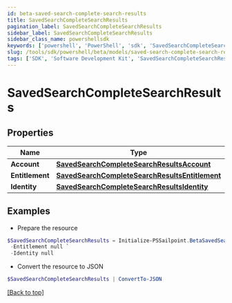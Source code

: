 ```yaml
---
id: beta-saved-search-complete-search-results
title: SavedSearchCompleteSearchResults
pagination_label: SavedSearchCompleteSearchResults
sidebar_label: SavedSearchCompleteSearchResults
sidebar_class_name: powershellsdk
keywords: ['powershell', 'PowerShell', 'sdk', 'SavedSearchCompleteSearchResults', 'BetaSavedSearchCompleteSearchResults'] 
slug: /tools/sdk/powershell/beta/models/saved-search-complete-search-results
tags: ['SDK', 'Software Development Kit', 'SavedSearchCompleteSearchResults', 'BetaSavedSearchCompleteSearchResults']
---
```



# SavedSearchCompleteSearchResults

## Properties

Name | Type | Description | Notes
------------ | ------------- | ------------- | -------------
**Account** | [**SavedSearchCompleteSearchResultsAccount**](saved-search-complete-search-results-account) |  | [optional] 
**Entitlement** | [**SavedSearchCompleteSearchResultsEntitlement**](saved-search-complete-search-results-entitlement) |  | [optional] 
**Identity** | [**SavedSearchCompleteSearchResultsIdentity**](saved-search-complete-search-results-identity) |  | [optional] 

## Examples

- Prepare the resource
```powershell
$SavedSearchCompleteSearchResults = Initialize-PSSailpoint.BetaSavedSearchCompleteSearchResults  -Account null `
 -Entitlement null `
 -Identity null
```

- Convert the resource to JSON
```powershell
$SavedSearchCompleteSearchResults | ConvertTo-JSON
```


[[Back to top]](#) 


